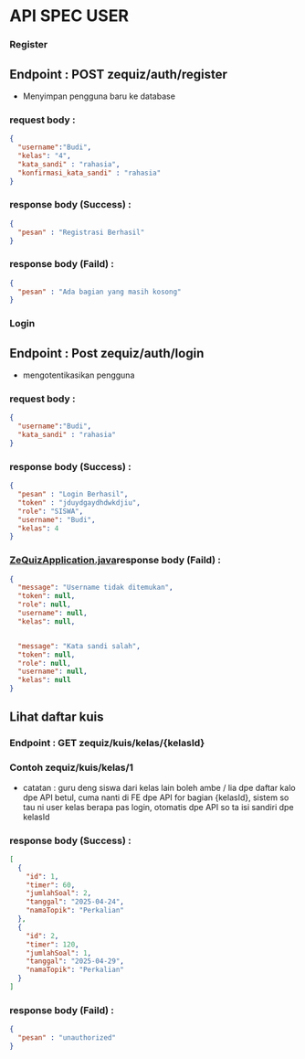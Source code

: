 # API SPEC USER

### Register

## Endpoint : POST zequiz/auth/register

- Menyimpan pengguna baru ke database

### request body :
```json
{
  "username":"Budi",
  "kelas": "4",
  "kata_sandi" : "rahasia",
  "konfirmasi_kata_sandi" : "rahasia"
}
```

### response body (Success) :
```json
{
  "pesan" : "Registrasi Berhasil"
}
```

### response body (Faild) :
```json
{
  "pesan" : "Ada bagian yang masih kosong"
}
```
### Login

## Endpoint : Post zequiz/auth/login

- mengotentikasikan pengguna

### request body :
```json
{
  "username":"Budi",
  "kata_sandi" : "rahasia"
}
```

### response body (Success) :
```json
{
  "pesan" : "Login Berhasil",
  "token" : "jduydgaydhdwkdjiu",
  "role": "SISWA",
  "username": "Budi",
  "kelas": 4
}
```

### [ZeQuizApplication.java](../src/main/java/com/example/ZeQuiz/ZeQuizApplication.java)response body (Faild) :
```json
{
  "message": "Username tidak ditemukan",
  "token": null,
  "role": null,
  "username": null,
  "kelas": null,


  "message": "Kata sandi salah",
  "token": null,
  "role": null,
  "username": null,
  "kelas": null
}
```

## Lihat daftar kuis

### Endpoint : GET zequiz/kuis/kelas/{kelasId}
### Contoh zequiz/kuis/kelas/1

- catatan : guru deng siswa dari kelas lain boleh ambe / lia dpe daftar kalo dpe API betul,
            cuma nanti di FE dpe API for bagian {kelasId}, sistem so tau ni user kelas berapa pas login,
            otomatis dpe API so ta isi sandiri dpe kelasId

### response body (Success) :
```json
[
  {
    "id": 1,
    "timer": 60,
    "jumlahSoal": 2,
    "tanggal": "2025-04-24",
    "namaTopik": "Perkalian"
  },
  {
    "id": 2,
    "timer": 120,
    "jumlahSoal": 1,
    "tanggal": "2025-04-29",
    "namaTopik": "Perkalian"
  }
]
```

### response body (Faild) :
```json
{
  "pesan" : "unauthorized"
}
```
